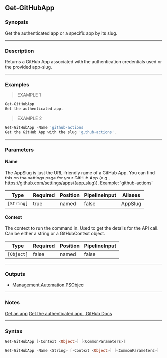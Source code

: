 Get-GitHubApp
-------------

### Synopsis
Get the authenticated app or a specific app by its slug.

---

### Description

Returns a GitHub App associated with the authentication credentials used or the provided app-slug.

---

### Examples
> EXAMPLE 1

```PowerShell
Get-GitHubApp
Get the authenticated app.
```
> EXAMPLE 2

```PowerShell
Get-GitHubApp -Name 'github-actions'
Get the GitHub App with the slug 'github-actions'.
```

---

### Parameters
#### **Name**
The AppSlug is just the URL-friendly name of a GitHub App.
You can find this on the settings page for your GitHub App (e.g., <https://github.com/settings/apps/{app_slug}>).
Example: 'github-actions'

|Type      |Required|Position|PipelineInput|Aliases|
|----------|--------|--------|-------------|-------|
|`[String]`|true    |named   |false        |AppSlug|

#### **Context**
The context to run the command in. Used to get the details for the API call.
Can be either a string or a GitHubContext object.

|Type      |Required|Position|PipelineInput|
|----------|--------|--------|-------------|
|`[Object]`|false   |named   |false        |

---

### Outputs
* [Management.Automation.PSObject](https://learn.microsoft.com/en-us/dotnet/api/System.Management.Automation.PSObject)

---

### Notes
[Get an app](https://docs.github.com/en/rest/apps/apps?apiVersion=2022-11-28#get-an-app)
[Get the authenticated app | GitHub Docs](https://docs.github.com/rest/apps/apps#get-the-authenticated-app)

---

### Syntax
```PowerShell
Get-GitHubApp [-Context <Object>] [<CommonParameters>]
```
```PowerShell
Get-GitHubApp -Name <String> [-Context <Object>] [<CommonParameters>]
```

